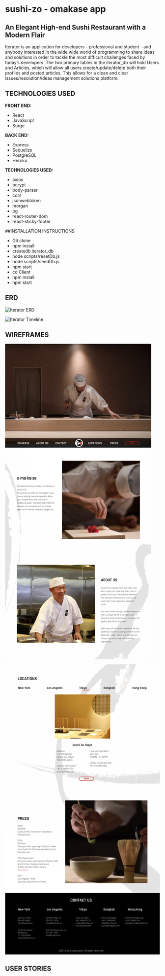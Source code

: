 # sushi-zo - omakase app

## An Elegant High-end Sushi Restaurant with a Modern Flair

Iterator is an application for developers - professional and student - and anybody interested in the wide wide world of programming to share ideas and solutions in order to tackle the most difficult challenges faced by today’s developers. The two primary tables in the iterator_db will hold Users and Articles, which will allow all users create/update/delete both their profiles and posted articles. This allows for a clean and clear issues/resolution/ideas management solutions platform.

## TECHNOLOGIES USED
**FRONT END:**
- React
- JavaScript
- Surge

**BACK END:**
- Express
- Sequelize
- PostgreSQL
- Heroku

**TECHNOLOGIES USED:**
- axios
- bcrypt
- body-parser
- cors
- jsonwebtoken
- morgan
- pg
- react-router-dom
- react-sticky-footer

##INSTALLATION INSTRUCTIONS
- Git clone
- npm install
- createdb iterator_db
- node scripts/resetDb.js
- node scripts/seedDb.js
- npm start
- cd Client
- npm install
- npm start


## ERD

![Iterator ERD](/readme_links/iterator_erd.png)

![Iterator Timeline](/readme_links/iterator-timeline.png)

## WIREFRAMES

![wireframe1](/sushizo-wireframe1.png)

![wireframe2](/sushizo-wireframe2.png)

## USER STORIES

